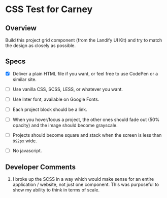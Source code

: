 # CSS Test for Carney

## Overview

Build this project grid component (from the Landify UI Kit) and try to match the design as closely as possible.

## Specs

- [x] Deliver a plain HTML file if you want, or feel free to use CodePen or a similar site.

- [ ] Use vanilla CSS, SCSS, LESS, or whatever you want.

- [ ] Use Inter font, available on Google Fonts.

- [ ] Each project block should be a link.

- [ ] When you hover/focus a project, the other ones should fade out (50% opacity) and the image should become grayscale.

- [ ] Projects should become square and stack when the screen is less than `992px` wide.

- [ ] No javascript.

## Developer Comments

1. I broke up the SCSS in a way which would make sense for an entire application / website, not just one component. This was purposeful to show my ability to think in terms of scale.
